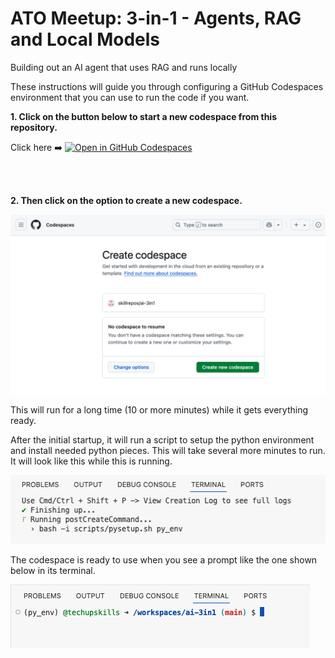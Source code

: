 # ATO Meetup: 3-in-1 - Agents, RAG and Local Models

Building out an AI agent that uses RAG and runs locally

These instructions will guide you through configuring a GitHub Codespaces environment that you can use to run the code if you want. 

**1. Click on the button below to start a new codespace from this repository.**

Click here ➡️  [![Open in GitHub Codespaces](https://github.com/codespaces/badge.svg)](https://codespaces.new/skillrepos/ai-3in1?quickstart=1)

<br><br>

**2. Then click on the option to create a new codespace.**

![Creating new codespace from button](./images/31ai1.png?raw=true "Creating new codespace from button")

This will run for a long time (10 or more minutes) while it gets everything ready.

After the initial startup, it will run a script to setup the python environment and install needed python pieces. This will take several more minutes to run. It will look like this while this is running.

![Final prep](./images/31ai2.png?raw=true "Final prep")

The codespace is ready to use when you see a prompt like the one shown below in its terminal.

![Ready to use](./images/31ai3.png?raw=true "Ready to use")

